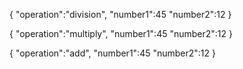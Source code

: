 {
"operation":"division",
"number1":45
"number2":12
}



{
"operation":"multiply",
"number1":45
"number2":12
}


{
"operation":"add",
"number1":45
"number2":12
}